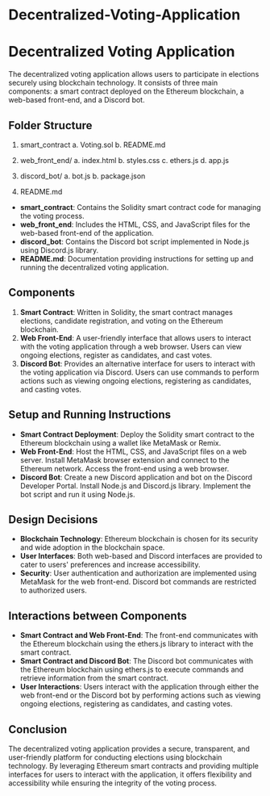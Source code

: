 # Decentralized-Voting-Application
# Decentralized Voting Application

The decentralized voting application allows users to participate in elections securely using blockchain technology.
It consists of three main components: a smart contract deployed on the Ethereum blockchain, a web-based front-end, and a Discord bot.

## Folder Structure


1. smart_contract
   a. Voting.sol
   b. README.md
2. web_front_end/
   a. index.html
   b. styles.css
   c. ethers.js
   d. app.js

3. discord_bot/
   a. bot.js
   b. package.json

4. README.md


- **smart_contract**: Contains the Solidity smart contract code for managing the voting process.
- **web_front_end**: Includes the HTML, CSS, and JavaScript files for the web-based front-end of the application.
- **discord_bot**: Contains the Discord bot script implemented in Node.js using Discord.js library.
- **README.md**: Documentation providing instructions for setting up and running the decentralized voting application.

## Components

1. **Smart Contract**: Written in Solidity, the smart contract manages elections, candidate registration, and voting on the Ethereum blockchain.
2. **Web Front-End**: A user-friendly interface that allows users to interact with the voting application through a web browser. Users can view ongoing elections, register as candidates, and cast votes.
3. **Discord Bot**: Provides an alternative interface for users to interact with the voting application via Discord. Users can use commands to perform actions such as viewing ongoing elections, registering as candidates, and casting votes.

## Setup and Running Instructions

- **Smart Contract Deployment**: Deploy the Solidity smart contract to the Ethereum blockchain using a wallet like MetaMask or Remix.
- **Web Front-End**: Host the HTML, CSS, and JavaScript files on a web server. Install MetaMask browser extension and connect to the Ethereum network. Access the front-end using a web browser.
- **Discord Bot**: Create a new Discord application and bot on the Discord Developer Portal. Install Node.js and Discord.js library. Implement the bot script and run it using Node.js.

## Design Decisions

- **Blockchain Technology**: Ethereum blockchain is chosen for its security and wide adoption in the blockchain space.
- **User Interfaces**: Both web-based and Discord interfaces are provided to cater to users' preferences and increase accessibility.
- **Security**: User authentication and authorization are implemented using MetaMask for the web front-end. Discord bot commands are restricted to authorized users.

## Interactions between Components

- **Smart Contract and Web Front-End**: The front-end communicates with the Ethereum blockchain using the ethers.js library to interact with the smart contract.
- **Smart Contract and Discord Bot**: The Discord bot communicates with the Ethereum blockchain using ethers.js to execute commands and retrieve information from the smart contract.
- **User Interactions**: Users interact with the application through either the web front-end or the Discord bot by performing actions such as viewing ongoing elections, registering as candidates, and casting votes.

## Conclusion

The decentralized voting application provides a secure, transparent, and user-friendly platform for conducting elections using blockchain technology. By leveraging Ethereum smart contracts and providing multiple interfaces for users to interact with the application, it offers flexibility and accessibility while ensuring the integrity of the voting process.
